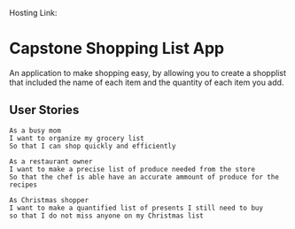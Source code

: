 Hosting Link: 

# Capstone Shopping List App

An application to make shopping easy, by allowing you to create a shopplist that included the  name of each item and the quantity of each item you add.

## User Stories 
 
 ```
 As a busy mom
 I want to organize my grocery list
 So that I can shop quickly and efficiently

 As a restaurant owner
 I want to make a precise list of produce needed from the store
 So that the chef is able have an accurate ammount of produce for the recipes

 As Christmas shopper
 I want to make a quantified list of presents I still need to buy
 so that I do not miss anyone on my Christmas list

 ```